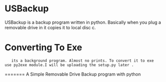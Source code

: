 # USBackup
 USBackup is a backup program written in python. Basically when you plug a removable drive in it copies it to local disc c. 
 
#  Converting To Exe
       its a background program. Almost no prints. To convert it to exe use py2exe module.I will be uploading the setup.py later .
 =======
A Simple Removable Drive Backup program with python 

